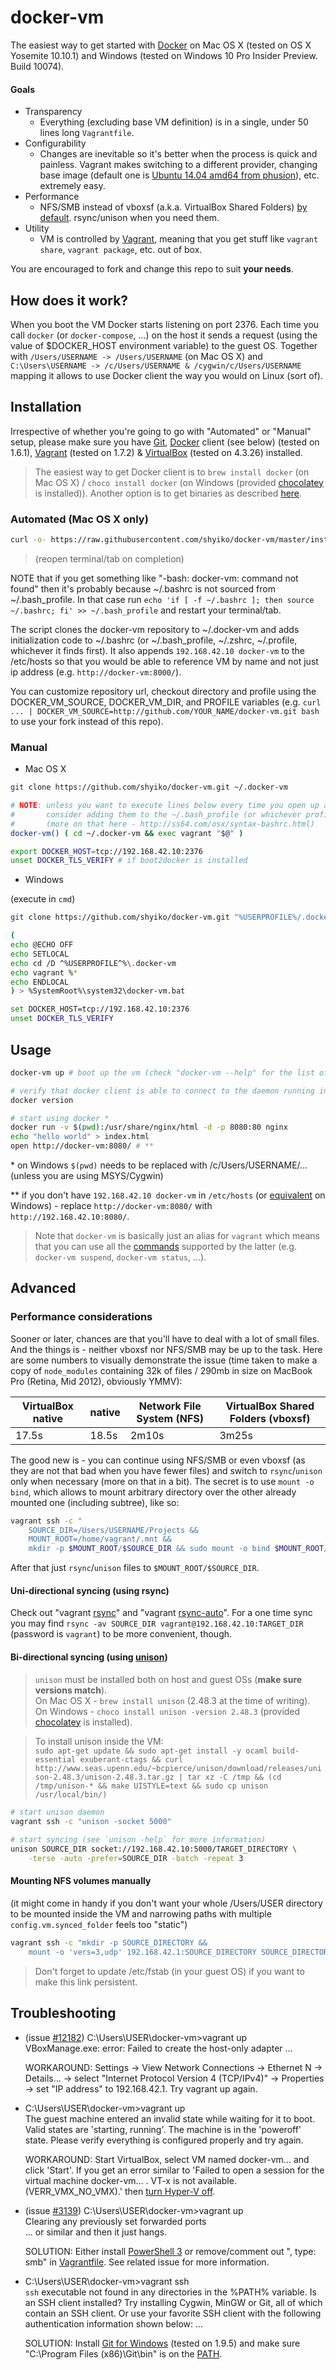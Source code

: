# docker-vm

The easiest way to get started with [Docker](https://www.docker.com/) on Mac OS X (tested on OS X Yosemite 10.10.1) 
and Windows (tested on Windows 10 Pro Insider Preview. Build 10074).

#### Goals 
- Transparency 
    - Everything (excluding base VM definition) is in a single, under 50 lines long `Vagrantfile`. 
- Configurability
    - Changes are inevitable so it's better when the process is quick and painless. Vagrant makes switching to a 
    different provider, changing base image (default one is 
    [Ubuntu 14.04 amd64 from phusion](https://github.com/phusion/open-vagrant-boxes)), etc. extremely easy.    
- Performance  
    - NFS/SMB instead of vboxsf (a.k.a. VirtualBox Shared Folders) 
    [by default](http://mitchellh.com/comparing-filesystem-performance-in-virtual-machines). rsync/unison when you need them. 
- Utility
    - VM is controlled by [Vagrant](https://www.vagrantup.com/), meaning that you get stuff like `vagrant share`, 
    `vagrant package`, etc. out of box.

You are encouraged to fork and change this repo to suit **your needs**.

## How does it work?

When you boot the VM Docker starts listening on port 2376. Each time you call `docker` (or `docker-compose`, ...) on the host
it sends a request (using the value of $DOCKER_HOST environment variable) to the guest OS. Together with `/Users/USERNAME ->
/Users/USERNAME` (on Mac OS X) and `C:\Users\USERNAME -> /c/Users/USERNAME & /cygwin/c/Users/USERNAME` mapping it allows
to use Docker client the way you would on Linux (sort of).

## Installation

Irrespective of whether you're going to go with "Automated" or "Manual" setup, please make sure you have
[Git](https://git-scm.com/downloads), [Docker](https://docs.docker.com/installation/binaries/) client (see below) (tested on 1.6.1),
[Vagrant](https://www.vagrantup.com/downloads.html) (tested on 1.7.2) &
[VirtualBox](https://www.virtualbox.org/wiki/Downloads) (tested on 4.3.26) installed.

> The easiest way to get Docker client is to `brew install docker` (on Mac OS X) /
`choco install docker` (on Windows (provided [chocolatey](https://chocolatey.org/) is installed)). Another option is to get binaries as described [here](https://docs.docker.com/installation/binaries/).

### Automated (Mac OS X only)

```sh
curl -o- https://raw.githubusercontent.com/shyiko/docker-vm/master/install.sh | bash
```
> (reopen terminal/tab on completion)

NOTE that if you get something like "-bash: docker-vm: command not found" then it's probably because ~/.bashrc is not 
sourced from ~/.bash_profile. In that case run `echo 'if [ -f ~/.bashrc ]; then source ~/.bashrc; fi' >> ~/.bash_profile` and restart your terminal/tab.

The script clones the docker-vm repository to ~/.docker-vm and adds initialization
code to ~/.bashrc (or ~/.bash_profile, ~/.zshrc, ~/.profile, whichever it finds first).
It also appends `192.168.42.10 docker-vm` to the /etc/hosts so that you would be able to reference
VM by name and not just ip address (e.g. `http://docker-vm:8000/`).

You can customize repository url, checkout directory and profile using the
DOCKER_VM_SOURCE, DOCKER_VM_DIR, and PROFILE variables (e.g.
`curl ... | DOCKER_VM_SOURCE=http://github.com/YOUR_NAME/docker-vm.git bash` to
use your fork instead of this repo).

### Manual

* Mac OS X

```sh
git clone https://github.com/shyiko/docker-vm.git ~/.docker-vm

# NOTE: unless you want to execute lines below every time you open up a new terminal/tab -
#       consider adding them to the ~/.bash_profile (or whichever profile you use)
#       (more on that here - http://ss64.com/osx/syntax-bashrc.html)
docker-vm() ( cd ~/.docker-vm && exec vagrant "$@" )

export DOCKER_HOST=tcp://192.168.42.10:2376
unset DOCKER_TLS_VERIFY # if boot2docker is installed
```

* Windows

(execute in `cmd`)

```sh
git clone https://github.com/shyiko/docker-vm.git "%USERPROFILE%/.docker-vm"

(
echo @ECHO OFF
echo SETLOCAL
echo cd /D ^%USERPROFILE^%\.docker-vm
echo vagrant %*
echo ENDLOCAL
) > %SystemRoot%\system32\docker-vm.bat

set DOCKER_HOST=tcp://192.168.42.10:2376
unset DOCKER_TLS_VERIFY
```

## Usage

```sh
docker-vm up # boot up the vm (check "docker-vm --help" for the list of available commands)

# verify that docker client is able to connect to the daemon running inside the vm
docker version

# start using docker *
docker run -v $(pwd):/usr/share/nginx/html -d -p 8080:80 nginx
echo "hello world" > index.html
open http://docker-vm:8080/ # **
```

\* on Windows `$(pwd)` needs to be replaced with /c/Users/USERNAME/... (unless you are using MSYS/Cygwin)

\** if you don't have `192.168.42.10 docker-vm` in `/etc/hosts`
(or [equivalent](http://superuser.com/questions/525688/whats-the-windows-equivalent-of-etc-hosts) on Windows) -
replace `http://docker-vm:8080/` with `http://192.168.42.10:8080/`.

> Note that `docker-vm` is basically just an alias for `vagrant` which means that
you can use all the [commands](https://docs.vagrantup.com/v2/cli/index.html) supported by the latter (e.g. `docker-vm suspend`, `docker-vm status`, ...).

## Advanced
 
### Performance considerations 

Sooner or later, chances are that you'll have to deal with a lot of small files. And the things is - neither vboxsf nor NFS/SMB 
may be up to the task. Here are some numbers to visually demonstrate the issue (time taken to make a copy of 
`node_modules` containing 32k of files / 290mb in size on MacBook Pro (Retina, Mid 2012), obviously YMMV):

| VirtualBox native | native | Network File System (NFS) | VirtualBox Shared Folders (vboxsf) |
| ----------------- | ------ | ----- | ------ |
| 17.5s             | 18.5s  | 2m10s | 3m25s  |

The good new is - you can continue using NFS/SMB or even vboxsf (as they are not that bad when you have fewer files) and switch to 
`rsync`/`unison` only when necessary (more on that in a bit). The secret is to use `mount -o bind`, which
allows to mount arbitrary directory over the other already mounted one (including subtree), like so:    

```sh
vagrant ssh -c "
    SOURCE_DIR=/Users/USERNAME/Projects &&
    MOUNT_ROOT=/home/vagrant/.mnt &&
    mkdir -p $MOUNT_ROOT/$SOURCE_DIR && sudo mount -o bind $MOUNT_ROOT/$SOURCE_DIR $SOURCE_DIR"        
``` 

After that just `rsync`/`unison` files to `$MOUNT_ROOT/$SOURCE_DIR`.

#### Uni-directional syncing (using rsync)

Check out "vagrant [rsync](https://docs.vagrantup.com/v2/cli/rsync.html)" and "vagrant [rsync-auto](https://docs.vagrantup.com/v2/cli/rsync-auto.html)". 
For a one time sync you may find `rsync -av SOURCE_DIR vagrant@192.168.42.10:TARGET_DIR` (password is `vagrant`) to be more convenient, though.

#### Bi-directional syncing (using [unison](https://www.cis.upenn.edu/~bcpierce/unison/index.html)) 

> `unison` must be installed both on host and guest OSs (**make sure versions match**).  
On Mac OS X - `brew install unison` (2.48.3 at the time of writing).   
On Windows - `choco install unison -version 2.48.3` (provided [chocolatey](https://chocolatey.org/) is installed).

> To install unison inside the VM:   
`sudo apt-get update && sudo apt-get install -y ocaml build-essential exuberant-ctags &&
curl http://www.seas.upenn.edu/~bcpierce/unison/download/releases/unison-2.48.3/unison-2.48.3.tar.gz | tar xz -C /tmp &&
(cd /tmp/unison-* && make UISTYLE=text && sudo cp unison /usr/local/bin/)`

```sh
# start unison daemon
vagrant ssh -c "unison -socket 5000"
 
# start syncing (see `unison -help` for more information)  
unison SOURCE_DIR socket://192.168.42.10:5000/TARGET_DIRECTORY \
    -terse -auto -prefer=SOURCE_DIR -batch -repeat 3
```

#### Mounting NFS volumes manually

(it might come in handy if you don't want your whole /Users/USER directory to be mounted inside the VM and 
 narrowing paths with multiple `config.vm.synced_folder` feels too "static") 
 
```sh 
vagrant ssh -c "mkdir -p SOURCE_DIRECTORY && 
    mount -o 'vers=3,udp' 192.168.42.1:SOURCE_DIRECTORY SOURCE_DIRECTORY"
``` 

> Don't forget to update /etc/fstab (in your guest OS) if you want to make this link persistent.      

## Troubleshooting

* (issue [#12182](https://www.virtualbox.org/ticket/12182))
  C:\Users\USER\docker-vm>vagrant up  
  VBoxManage.exe: error: Failed to create the host-only adapter
  ...
  
  WORKAROUND: Settings -> View Network Connections -> Ethernet N ->
  Details... -> select "Internet Protocol Version 4 (TCP/IPv4)" -> Properties -> set "IP address" to 192.168.42.1. 
  Try vagrant up again.  

* C:\Users\USER\docker-vm>vagrant up  
  The guest machine entered an invalid state while waiting for it to boot. Valid states are 'starting, running'. The machine is in the 'poweroff' state. Please verify everything is configured properly and try again.

  WORKAROUND: Start VirtualBox, select VM named docker-vm... and click 'Start'. If you get an error similar to 'Failed to open a session for the virtual machine docker-vm... . VT-x is not available. (VERR_VMX_NO_VMX).' then [turn Hyper-V off](http://www.hanselman.com/blog/SwitchEasilyBetweenVirtualBoxAndHyperVWithABCDEditBootEntryInWindows81.aspx).

* (issue [#3139](https://github.com/mitchellh/vagrant/issues/3139))
  C:\Users\USER\docker-vm>vagrant up  
  Clearing any previously set forwarded ports  
  ... or similar and then it just hangs.  

  SOLUTION: Either install [PowerShell 3](http://www.microsoft.com/en-us/download/details.aspx?id=34595) or remove/comment out ", type: smb" in [Vagrantfile](https://github.com/shyiko/docker-vm/blob/master/Vagrantfile#L25). See related issue for more information. 

* C:\Users\USER\docker-vm>vagrant ssh  
  `ssh` executable not found in any directories in the %PATH% variable. Is an
  SSH client installed? Try installing Cygwin, MinGW or Git, all of which
  contain an SSH client. Or use your favorite SSH client with the following
  authentication information shown below:
  ...
  
  SOLUTION: Install [Git for Windows](http://git-scm.com/download/win) (tested on 1.9.5) and make sure 
  "C:\Program Files (x86)\Git\bin" is on the [PATH](http://www.computerhope.com/issues/ch000549.htm).
   
